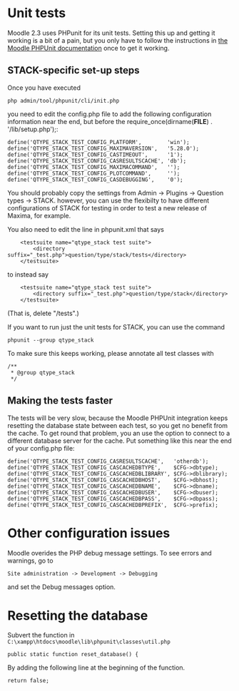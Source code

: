 # Unit tests

Moodle 2.3 uses PHPunit for its unit tests. Setting this up and getting it working
is a bit of a pain, but you only have to follow the instructions in
[the Moodle PHPUnit documentation](http://docs.moodle.org/dev/PHPUnit) once to get it working.

## STACK-specific set-up steps ##

Once you have executed

    php admin/tool/phpunit/cli/init.php

you need to edit the config.php file to add the following configuration
information near the end, but before the require_once(dirname(__FILE__) . '/lib/setup.php');:

    define('QTYPE_STACK_TEST_CONFIG_PLATFORM',        'win');
    define('QTYPE_STACK_TEST_CONFIG_MAXIMAVERSION',   '5.28.0');
    define('QTYPE_STACK_TEST_CONFIG_CASTIMEOUT',      '1');
    define('QTYPE_STACK_TEST_CONFIG_CASRESULTSCACHE', 'db');
    define('QTYPE_STACK_TEST_CONFIG_MAXIMACOMMAND',   '');
    define('QTYPE_STACK_TEST_CONFIG_PLOTCOMMAND',     '');
    define('QTYPE_STACK_TEST_CONFIG_CASDEBUGGING',    '0');

You should probably copy the settings from Admin -> Plugins -> Question types -> STACK.
however, you can use the flexibilty to have different configurations of STACK
for testing in order to test a new release of Maxima, for example.

You also need to edit the line in phpunit.xml that says

        <testsuite name="qtype_stack test suite">
            <directory suffix="_test.php">question/type/stack/tests</directory>
        </testsuite>

to instead say

        <testsuite name="qtype_stack test suite">
            <directory suffix="_test.php">question/type/stack</directory>
        </testsuite>

(That is, delete "/tests".)

If you want to run just the unit tests for STACK, you can use the command

    phpunit --group qtype_stack

To make sure this keeps working, please annotate all test classes with

    /**
     * @group qtype_stack
     */

## Making the tests faster ##

The tests will be very slow, because the Moodle PHPUnit integration keeps resetting
the database state between each test, so you get no benefit from the cache. To
get round that problem, you an use the option to connect to a different database
server for the cache. Put something like this near the end of your config.php file:

    define('QTYPE_STACK_TEST_CONFIG_CASRESULTSCACHE',   'otherdb');
    define('QTYPE_STACK_TEST_CONFIG_CASCACHEDBTYPE',    $CFG->dbtype);
    define('QTYPE_STACK_TEST_CONFIG_CASCACHEDBLIBRARY', $CFG->dblibrary);
    define('QTYPE_STACK_TEST_CONFIG_CASCACHEDBHOST',    $CFG->dbhost);
    define('QTYPE_STACK_TEST_CONFIG_CASCACHEDBNAME',    $CFG->dbname);
    define('QTYPE_STACK_TEST_CONFIG_CASCACHEDBUSER',    $CFG->dbuser);
    define('QTYPE_STACK_TEST_CONFIG_CASCACHEDBPASS',    $CFG->dbpass);
    define('QTYPE_STACK_TEST_CONFIG_CASCACHEDBPREFIX',  $CFG->prefix);

# Other configuration issues

Moodle overides the PHP debug message settings.  To see errors and warnings, go to

    Site administration -> Development -> Debugging

and set the Debug messages option.

# Resetting the database

Subvert the function in `C:\xampp\htdocs\moodle\lib\phpunit\classes\util.php` 

    public static function reset_database() {

By adding the following line at the beginning of the function.

    return false;
